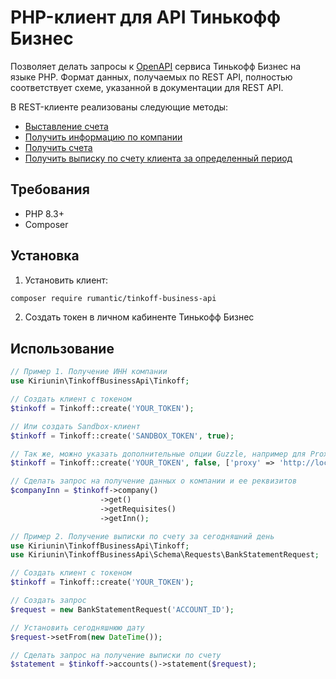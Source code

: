 # PHP-клиент для API Тинькофф Бизнес

Позволяет делать запросы к [OpenAPI](https://business.tinkoff.ru/openapi/docs) сервиса Тинькофф Бизнес на языке PHP.
Формат данных, получаемых по REST API, полностью соответствует схеме, указанной в документации для REST API.

В REST-клиенте реализованы следующие методы:

* [Выставление счета](https://business.tinkoff.ru/openapi/docs#operation/postApiV1InvoiceSend)
* [Получить информацию по компании](https://business.tinkoff.ru/openapi/docs#operation/getApiV1Company)
* [Получить счета](https://business.tinkoff.ru/openapi/docs#operation/getApiV3Bank-accounts)
* [Получить выписку по счету клиента за определенный период](https://business.tinkoff.ru/openapi/docs#operation/getApiV1Bank-statement)

## Требования

- PHP 8.3+
- Composer

## Установка

1. Установить клиент:
```bash
composer require rumantic/tinkoff-business-api
```

2. Создать токен в личном кабиненте Тинькофф Бизнес

## Использование

```php
// Пример 1. Получение ИНН компании
use Kiriunin\TinkoffBusinessApi\Tinkoff;

// Создать клиент с токеном
$tinkoff = Tinkoff::create('YOUR_TOKEN');

// Или создать Sandbox-клиент
$tinkoff = Tinkoff::create('SANDBOX_TOKEN', true);

// Так же, можно указать дополнительные опции Guzzle, например для Proxy
$tinkoff = Tinkoff::create('YOUR_TOKEN', false, ['proxy' => 'http://localhost:8125']);

// Сделать запрос на получение данных о компании и ее реквизитов
$companyInn = $tinkoff->company()
                    ->get()
                    ->getRequisites()
                    ->getInn();
```

```php
// Пример 2. Получение выписки по счету за сегодняшний день
use Kiriunin\TinkoffBusinessApi\Tinkoff;
use Kiriunin\TinkoffBusinessApi\Schema\Requests\BankStatementRequest;

// Создать клиент с токеном
$tinkoff = Tinkoff::create('YOUR_TOKEN');

// Создать запрос
$request = new BankStatementRequest('ACCOUNT_ID');

// Установить сегодняшнюю дату 
$request->setFrom(new DateTime());

// Сделать запрос на получение выписки по счету
$statement = $tinkoff->accounts()->statement($request);
```
